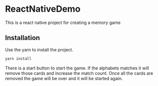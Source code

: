 # ReactNativeDemo

This is a react native project for creating a memory game

## Installation

Use the yarn to install the project.

```bash
yarn install
```

There is a start button to start the game.
If the alphabets matches it will remove those cards and increase the match count.
Once all the cards are removed the game will be over and it will be started again.